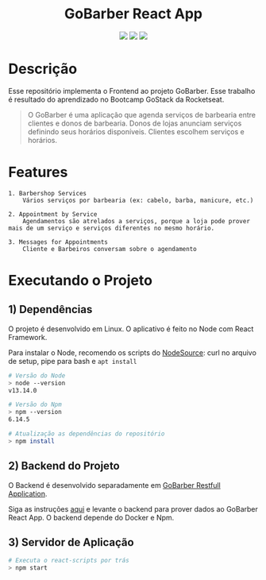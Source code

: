 <html>
<h1 align="center">GoBarber React App</h1>
<p align="center" >

<img src="https://img.shields.io/badge/language-typescript-blue.svg" />

<img src="https://img.shields.io/badge/language-react-blue.svg" />

<img src="https://img.shields.io/codecov/c/github/nelsonatgithub/gobarber-react/dev.svg" />

</p>
</html>

# Descrição

Esse repositório implementa o Frontend ao projeto GoBarber. Esse trabalho é resultado do aprendizado no Bootcamp GoStack da Rocketseat.

> O GoBarber é uma aplicação que agenda serviços de barbearia entre clientes e donos de barbearia. Donos de lojas anunciam serviços definindo seus horários disponíveis. Clientes escolhem serviços e horários.

# Features

    1. Barbershop Services
        Vários serviços por barbearia (ex: cabelo, barba, manicure, etc.)

    2. Appointment by Service
        Agendamentos são atrelados a serviços, porque a loja pode prover mais de um serviço e serviços diferentes no mesmo horário.

    3. Messages for Appointments
        Cliente e Barbeiros conversam sobre o agendamento

# Executando o Projeto

## 1) Dependências

O projeto é desenvolvido em Linux. O aplicativo é feito no Node com React Framework.

Para instalar o Node, recomendo os scripts do [NodeSource](https://github.com/nodesource/distributions#installation-instructions): curl no arquivo de setup, pipe para bash e `apt install`

```bash
# Versão do Node
> node --version
v13.14.0

# Versão do Npm
> npm --version
6.14.5

# Atualização as dependências do repositório
> npm install
```

## 2) Backend do Projeto

O Backend é desenvolvido separadamente em [GoBarber Restfull Application](https://github.com/nelsonatgithub/gobarber-node).

Siga as instruções [aqui](https://github.com/nelsonatgithub/gobarber-node#executando-o-projeto) e levante o backend para prover dados ao GoBarber React App. O backend depende do Docker e Npm.

## 3) Servidor de Aplicação

```bash
# Executa o react-scripts por trás
> npm start
```

